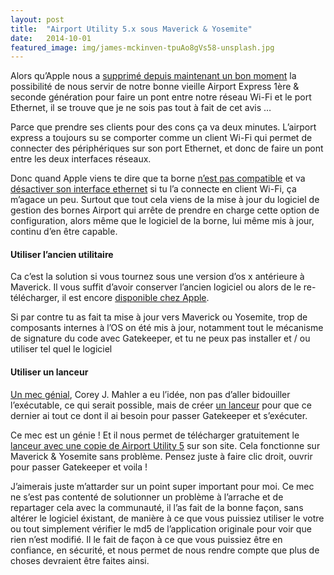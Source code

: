 ```yaml
---
layout:	post
title:	"Airport Utility 5.x sous Maverick & Yosemite"
date:	2014-10-01
featured_image: img/james-mckinven-tpuAo8gVs58-unsplash.jpg
---
```


Alors qu’Apple nous a [supprimé depuis maintenant un bon moment](http://support.apple.com/kb/ht1731) la possibilité de nous servir de notre bonne vieille Airport Express 1ère & seconde génération pour faire un pont entre notre réseau Wi-Fi et le port Ethernet, il se trouve que je ne sois pas tout à fait de cet avis …

Parce que prendre ses clients pour des cons ça va deux minutes. L’airport express a toujours su se comporter comme un client Wi-Fi qui permet de connecter des périphériques sur son port Ethernet, et donc de faire un pont entre les deux interfaces réseaux.

Donc quand Apple viens te dire que ta borne [n’est pas compatible](http://support.apple.com/kb/ht1731) et va [désactiver son interface ethernet](http://support.apple.com/kb/ht1731) si tu l’a connecte en client Wi-Fi, ça m’agace un peu. Surtout que tout cela viens de la mise à jour du logiciel de gestion des bornes Airport qui arrête de prendre en charge cette option de configuration, alors même que le logiciel de la borne, lui même mis à jour, continu d’en être capable.

#### Utiliser l’ancien utilitaire

Ca c’est la solution si vous tournez sous une version d’os x antérieure à Maverick. Il vous suffit d’avoir conserver l’ancien logiciel ou alors de le re-télécharger, il est encore [disponible chez Apple](http://support.apple.com/downloads/#peripherals).

Si par contre tu as fait ta mise à jour vers Maverick ou Yosemite, trop de composants internes à l’OS on été mis à jour, notamment tout le mécanisme de signature du code avec Gatekeeper, et tu ne peux pas installer et / ou utiliser tel quel le logiciel

#### Utiliser un lanceur

[Un mec génial](http://coreyjmahler.com), Corey J. Mahler a eu l’idée, non pas d’aller bidouiller l’exécutable, ce qui serait possible, mais de créer [un lanceur](http://coreyjmahler.com/2013/10/24/airport-utility-5-6-1-on-os-x-10-9-mavericks/) pour que ce dernier ai tout ce dont il ai besoin pour passer Gatekeeper et s’exécuter.

Ce mec est un génie ! Et il nous permet de télécharger gratuitement le [lanceur avec une copie de Airport Utility 5](http://coreyjmahler.com/2013/10/24/airport-utility-5-6-1-on-os-x-10-9-mavericks/) sur son site. Cela fonctionne sur Maverick & Yosemite sans problème. Pensez juste à faire clic droit, ouvrir pour passer Gatekeeper et voila !

J’aimerais juste m’attarder sur un point super important pour moi. Ce mec ne s’est pas contenté de solutionner un problème à l’arrache et de repartager cela avec la communauté, il l’as fait de la bonne façon, sans altérer le logiciel éxistant, de manière à ce que vous puissiez utiliser le votre ou tout simplement vérifier le md5 de l’application originale pour voir que rien n’est modifié. Il le fait de façon à ce que vous puissiez être en confiance, en sécurité, et nous permet de nous rendre compte que plus de choses devraient être faites ainsi.
